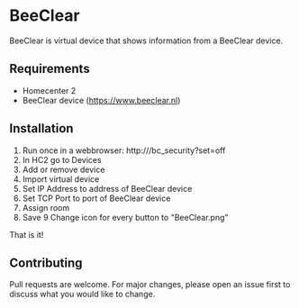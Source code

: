 # BeeClear
BeeClear is virtual device that shows information from a BeeClear device.

## Requirements
- Homecenter 2
- BeeClear device (https://www.beeclear.nl)

## Installation
1. Run once in a webbrowser: http://<BeeClear>/bc_security?set=off
2. In HC2 go to Devices
3. Add or remove device
4. Import virtual device
5. Set IP Address to address of BeeClear device
6. Set TCP Port to port of BeeClear device
7. Assign room
8. Save
9 Change icon for every button to "BeeClear.png"

That is it!

## Contributing
Pull requests are welcome. For major changes, please open an issue first to discuss what you would like to change.
